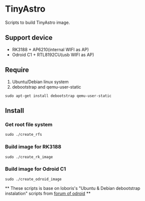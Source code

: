 # TinyAstro
Scripts to build TinyAstro image. 

## Support device 

* RK3188 + AP6210(internal WIFI as AP)
* Odroid C1 + RTL8192CU(usb WIFI as AP)

## Require

1. Ubuntu/Debian linux system
2. debootstrap and qemu-user-static

```
sudo apt-get install debootstrap qemu-user-static
```

## Install

### Get root file system

```
sudo ./create_rfs
```

### Build image for RK3188

```
sudo ./create_rk_image
```

### Build image for Odroid C1

```
sudo ./create_odroid_image
```

** These scripts is base on loboris's
"Ubuntu & Debian debootstrap instalation" scripts from [forum of odroid](http://forum.odroid.com/viewtopic.php?f=112&t=8075) **
